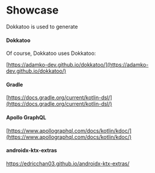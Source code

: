 # Showcase


Dokkatoo is used to generate

#### Dokkatoo

Of course, Dokkatoo uses Dokkatoo:

[https://adamko-dev.github.io/dokkatoo/](https://adamko-dev.github.io/dokkatoo/)

#### Gradle

[https://docs.gradle.org/current/kotlin-dsl/](https://docs.gradle.org/current/kotlin-dsl/)

#### Apollo GraphQL

[https://www.apollographql.com/docs/kotlin/kdoc/](https://www.apollographql.com/docs/kotlin/kdoc/)

#### androidx-ktx-extras

https://edricchan03.github.io/androidx-ktx-extras/
